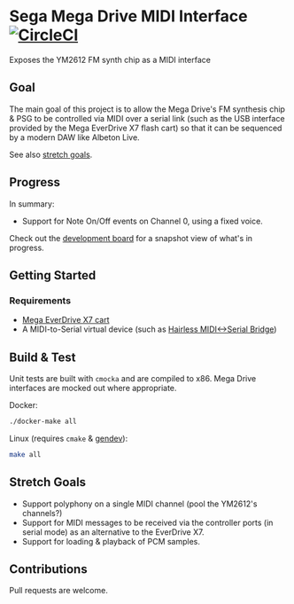 # Sega Mega Drive MIDI Interface [![CircleCI](https://circleci.com/gh/rhargreaves/mega-drive-midi-interface.svg?style=svg)](https://circleci.com/gh/rhargreaves/mega-drive-midi-interface)

Exposes the YM2612 FM synth chip as a MIDI interface

## Goal

The main goal of this project is to allow the Mega Drive's FM synthesis chip & PSG to be controlled via MIDI over a serial link (such as the USB interface provided by the Mega EverDrive X7 flash cart) so that it can be sequenced by a modern DAW like Albeton Live.

See also [stretch goals](#stretch-goals).

## Progress

In summary:

* Support for Note On/Off events on Channel 0, using a fixed voice.

Check out the [development board](https://github.com/rhargreaves/mega-drive-midi-interface/projects/1) for a snapshot view of what's in progress.

## Getting Started

### Requirements

- [Mega EverDrive X7 cart](https://krikzz.com/store/home/33-mega-everdrive-v2.html)
- A MIDI-to-Serial virtual device (such as [Hairless MIDI<->Serial Bridge](http://projectgus.github.io/hairless-midiserial/))

## Build & Test

Unit tests are built with `cmocka` and are compiled to x86. Mega Drive interfaces are mocked out where appropriate.

Docker:

```sh
./docker-make all
```

Linux (requires `cmake` & [gendev](https://github.com/kubilus1/gendev)):

```sh
make all
```

## Stretch Goals

- Support polyphony on a single MIDI channel (pool the YM2612's channels?)
- Support for MIDI messages to be received via the controller ports (in serial mode) as an alternative to the EverDrive X7.
- Support for loading & playback of PCM samples.

## Contributions

Pull requests are welcome.
